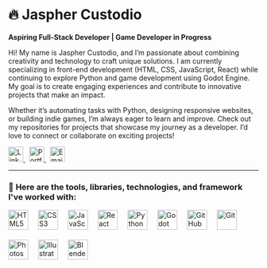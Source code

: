 # 🔥 Jaspher Custodio 
**Aspiring Full-Stack Developer | Game Developer in Progress**  

Hi! My name is Jaspher Custodio, and I’m passionate about combining creativity and technology to craft unique solutions. I am currently specializing in front-end development (HTML, CSS, JavaScript, React) while continuing to explore Python and game development using Godot Engine. My goal is to create engaging experiences and contribute to innovative projects that make an impact.  

Whether it’s automating tasks with Python, designing responsive websites, or building indie games, I’m always eager to learn and improve. Check out my repositories for projects that showcase my journey as a developer. I’d love to connect or collaborate on exciting projects!  

<a href=https://www.linkedin.com/in/jaspher-custodio/>
    <img src="https://img.shields.io/badge/-LinkedIn-0077B5?style=flat&logo=Linkedin&logoColor=white" height="30" alt="LinkedIn"/>
</a>&nbsp;
<a href="your-portfolio-link">
    <img src="https://img.shields.io/badge/-Portfolio-FF5722?style=flat&logo=Google-Chrome&logoColor=white" height="30" alt="Portfolio"/>
</a>&nbsp;
<a href="mailto:27jasphercustodio@gmail.com">
    <img src="https://img.shields.io/badge/-Email-D14836?style=flat&logo=Gmail&logoColor=white" height="30" alt="Email"/>
</a>

---

### 🔧 **Here are the tools, libraries, technologies, and framework I've worked with:**  
<div style="display: flex; gap: 20px; flex-wrap: wrap;">
    <img src="https://cdn.jsdelivr.net/gh/devicons/devicon@latest/icons/html5/html5-plain.svg" width="40" height="40" alt="HTML5"/>
    <img src="https://cdn.jsdelivr.net/gh/devicons/devicon@latest/icons/css3/css3-plain.svg" width="40" height="40" alt="CSS3"/>
    <img src="https://cdn.jsdelivr.net/gh/devicons/devicon@latest/icons/javascript/javascript-plain.svg" width="40" height="40" alt="JavaScript"/>
    <img src="https://cdn.jsdelivr.net/gh/devicons/devicon@latest/icons/react/react-original.svg" width="40" height="40" alt="React"/>
    <img src="https://cdn.jsdelivr.net/gh/devicons/devicon@latest/icons/python/python-plain.svg" width="40" height="40" alt="Python"/>
    <img src="https://cdn.jsdelivr.net/gh/devicons/devicon@latest/icons/godot/godot-original.svg" width="40" height="40" alt="Godot Engine"/>
    <img src="https://cdn.jsdelivr.net/gh/devicons/devicon@latest/icons/github/github-original.svg" width="40" height="40" alt="GitHub"/>
    <img src="https://cdn.jsdelivr.net/gh/devicons/devicon@latest/icons/git/git-plain.svg" width="40" height="40" alt="Git"/>
    <img src="https://cdn.jsdelivr.net/gh/devicons/devicon@latest/icons/photoshop/photoshop-plain.svg" width="40" height="40" alt="Photoshop"/>
    <img src="https://cdn.jsdelivr.net/gh/devicons/devicon@latest/icons/illustrator/illustrator-plain.svg" width="40" height="40" alt="Illustrator"/>
    <img src="https://cdn.jsdelivr.net/gh/devicons/devicon@latest/icons/blender/blender-original.svg" width="40" height="40" alt="Blender"/>
</div>

